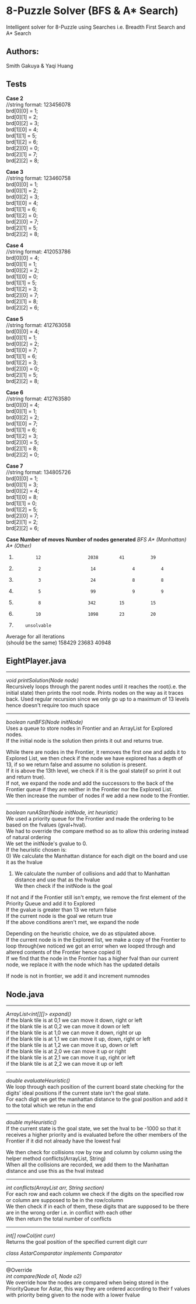 # 8-Puzzle Solver (BFS & A* Search)

Intelligent solver for 8-Puzzle using Searches i.e. Breadth First Search and A* Search 

## Authors: 
Smith Gakuya & Yaqi Huang

## Tests
__Case 2__      
//string format: 123456078   
brd[0][0] = 1;  
brd[0][1] = 2;   
brd[0][2] = 3;   
brd[1][0] = 4;   
brd[1][1] = 5;    
brd[1][2] = 6;   
brd[2][0] = 0;   
brd[2][1] = 7;   
brd[2][2] = 8; 

__Case 3__    
//string format: 123460758    
brd[0][0] = 1;    
brd[0][1] = 2;       
brd[0][2] = 3;     
brd[1][0] = 4;    
brd[1][1] = 6;     
brd[1][2] = 0;     
brd[2][0] = 7;		
brd[2][1] = 5;		
brd[2][2] = 8;	

__Case 4__		
//string format: 412053786		
brd[0][0] = 4;		
brd[0][1] = 1;		
brd[0][2] = 2;		
brd[1][0] = 0;		
brd[1][1] = 5;		
brd[1][2] = 3;		
brd[2][0] = 7;		
brd[2][1] = 8;		
brd[2][2] = 6;		

__Case 5__		
//string format: 412763058		
brd[0][0] = 4;		
brd[0][1] = 1;		
brd[0][2] = 2;		
brd[1][0] = 7;		
brd[1][1] = 6;		
brd[1][2] = 3;		
brd[2][0] = 0;		
brd[2][1] = 5;		
brd[2][2] = 8;		

__Case 6__		
//string format: 412763580		
brd[0][0] = 4;		
brd[0][1] = 1;		
brd[0][2] = 2;		
brd[1][0] = 7;		
brd[1][1] = 6;		
brd[1][2] = 3;		
brd[2][0] = 5;		
brd[2][1] = 8;		
brd[2][2] = 0;		

__Case 7__		
//string format: 134805726		
brd[0][0] = 1;		
brd[0][1] = 3;		
brd[0][2] = 4;		
brd[1][0] = 8;		
brd[1][1] = 0;		
brd[1][2] = 5;		
brd[2][0] = 7;		
brd[2][1] = 2;		
brd[2][2] = 6;		

__Case__	__Number of moves__	    __Number of nodes generated__
			                    _BFS_    _A* (Manhattan)_      _A* (Other)_ 
                                                                 
 1.	            12		            2038	    41			39
 2.	             2		             14	     	     4			4
 3.	             3		             24	     	     8			8
 4.	             5		             99	     	     9			9
 5.	             8		            342		    15			15	
 6.	            10		            1098	    23			20
 7.	        unsolvable			
Average for all iterations	          
(should be the same)	158429		23683			40948


## EightPlayer.java         
_______________________________________		
_void printSolution(Node node)_				
Recursively loops through the parent nodes until it reaches the root(i.e. the initial state) then
prints the root node. Prints nodes on the way as it traces back. 
Used regular recursion since we only go up to a maximum of 13 levels hence doesn't require too much 
space

_______________________________________		
_boolean runBFS(Node initNode)_   		
Uses a queue to store nodes in Frontier and an ArrayList for Explored nodes.		
If the initial node is the solution then prints it out and returns true.		

While there are nodes in the Frontier, it removes the first one and adds it to Explored List, we then
check if the node we have explored has a depth of 13, if so we return false and assume no solution is 
present.		
If it is above the 13th level, we check if it is the goal state(if so print it out and return true).		
If not, we expand the node and add the successors to the back of the Frontier queue if they are neither in the Frontier nor the Explored List. 		
We then increase the number of nodes if we add a new node to the Frontier.

________________________________________________________
_boolean runAStar(Node initNode, int heuristic)_		
We used a priority queue for the Frontier and made the ordering to be based on the fvalues (gval+hval). 		
We had to override the compare method so as to allow this ordering instead of natural ordering		
We set the initNode's gvalue to 0.		
If the heuristic chosen is:		
  0) We calculate the Manhattan distance for each digit on the board and use it as the hvalue		
  1) We calculate the number of collisions and add that to Manhattan distance and use that as the hvalue		
We then check if the initNode is the goal		

If not and if the Frontier still isn't empty, we remove the first element of the Priority Queue and add it to Explored		
If the gvalue is greater than 13 we return false		
If the current node is the goal we return true		
If the above conditions aren't met, we expand the node		

Depending on the heuristic choice, we do as stipulated above.		
If the current node is in the Explored list, we make a copy of the Frontier to loop through(we noticed we got an error when we looped through and altered contents of the Frontier hence copied it)		
If we find that the node in the Frontier has a higher fval than our current node, we replace it with the node which has the updated details		

If node is not in frontier, we add it and increment numnodes		


## Node.java
_____________________________________		
_ArrayList<int[][]> expand()_		
if the blank tile is at 0,1 we can move it down, right or left		
if the blank tile is at 0,2 we can move it down or left		
if the blank tile is at 1,0 we can move it down, right or up		
if the blank tile is at 1,1 we can move it up, down, right or left		
if the blank tile is at 1,2 we can move it up, down or left		
if the blank tile is at 2,0 we can move it up or right 		
if the blank tile is at 2,1 we can move it up, right or left		
if the blank tile is at 2,2 we can move it up or left		

____________________________________		
_double evaluateHeuristic()_		
We loop through each position of the current board state checking for the digits' ideal positions if the current state isn't the goal state.		
For each digit we get the manhattan distance to the goal position and add it to the total which we retun in the end		

______________________________
_double myHeuristic()_		
If the current state is the goal state, we set the hval to be -1000 so that it receives a higher priority and is evaluated 
before the other members of the Frontier if it did not already have the lowest fval		

We then check for collisions row by row and column by column using the helper method conflicts(ArrayList<Integer>, String)		
When all the collisions are recorded, we add them to the Manhattan distance and use this as the hval instead		

_______________________________________________________________
_int conflicts(ArrayList<Integer> arr, String section)_		
For each row and each column we check if the digits on the specified row or column are supposed to be in the row/column		
We then check if in each of them, these digits that are supposed to be there are in the wrong order i.e. in conflict with each
other		
We then return the total number of conflicts		

______________________________
_int[] rowCol(int curr)_		
Returns the goal position of the specified current digit curr		


_class AstarComparator implements Comparator<Node>_		
_______________________________________
@Override		
_int compare(Node o1, Node o2)_		
We override how the nodes are compared when being stored in the PriorityQueue for Astar, this way they are ordered according to 
their f values with priority being given to the node with a lower fvalue		























